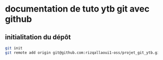 # documentation de tuto ytb git avec github 
## initialitation du  dépôt
```` bash
git init
git remote add origin git@github.com:rizqallaoui1-oss/projet_git_ytb.git
````